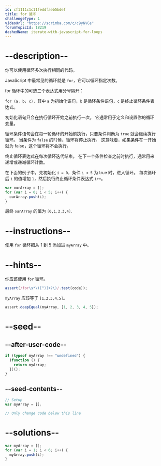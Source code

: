 ```yaml
---
id: cf1111c1c11feddfaeb5bdef
title: for 循环
challengeType: 1
videoUrl: "https://scrimba.com/c/c9yNVCe"
forumTopicId: 18219
dashedName: iterate-with-javascript-for-loops
---
```


# --description--

你可以使用循环多次执行相同的代码。

JavaScript 中最常见的循环就是 `for`，它可以循环指定次数。

for 循环中的可选三个表达式用分号隔开：

`for (a; b; c)`，其中 `a` 为初始化语句，`b` 是循环条件语句，`c` 是终止循环条件表达式。

初始化语句只会在执行循环开始之前执行一次。 它通常用于定义和设置你的循环变量。

循环条件语句会在每一轮循环的开始前执行，只要条件判断为 `true` 就会继续执行循环。 当条件为 `false` 的时候，循环将停止执行。 这意味着，如果条件在一开始就为 false，这个循环将不会执行。

终止循环表达式在每次循环迭代结束， 在下一个条件检查之前时执行，通常用来递增或递减循环计数。

在下面的例子中，先初始化 `i = 0`，条件 `i < 5` 为 true 时，进入循环。 每次循环后 `i` 的值增加 `1`，然后执行终止循环条件表达式 `i++`。

```js
var ourArray = [];
for (var i = 0; i < 5; i++) {
  ourArray.push(i);
}
```

最终 `ourArray` 的值为 `[0,1,2,3,4]`.

# --instructions--

使用 `for` 循环把从 1 到 5 添加进 `myArray` 中。

# --hints--

你应该使用 `for` 循环。

```js
assert(/for\s*\([^)]+?\)/.test(code));
```

`myArray` 应该等于 `[1,2,3,4,5]`。

```js
assert.deepEqual(myArray, [1, 2, 3, 4, 5]);
```

# --seed--

## --after-user-code--

```js
if (typeof myArray !== "undefined") {
  (function () {
    return myArray;
  })();
}
```

## --seed-contents--

```js
// Setup
var myArray = [];

// Only change code below this line
```

# --solutions--

```js
var myArray = [];
for (var i = 1; i < 6; i++) {
  myArray.push(i);
}
```
